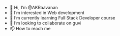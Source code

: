 - 👋 Hi, I’m @AKRaavanan
- 👀 I’m interested in Web development
- 🌱 I’m currently learning Full Stack Developer course
- 💞️ I’m looking to collaborate on guvi
- 📫 How to reach me 

<!---
AKRaavanan/AKRaavanan is a ✨ special ✨ repository because its `README.md` (this file) appears on your GitHub profile.
You can click the Preview link to take a look at your changes.
--->

